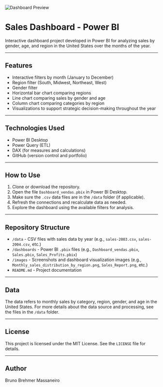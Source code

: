 ![Dashboard Preview](./images/RelatorioVendas.png)

# Sales Dashboard - Power BI

Interactive dashboard project developed in Power BI for analyzing sales by gender, age, and region in the United States over the months of the year.

---

## Features

- Interactive filters by month (January to December)  
- Region filter (South, Midwest, Northeast, West)  
- Gender filter  
- Horizontal bar chart comparing regions  
- Line chart comparing sales by gender and age  
- Column chart comparing categories by region  
- Visualizations to support strategic decision-making throughout the year  

---

## Technologies Used

- Power BI Desktop  
- Power Query (ETL)  
- DAX (for measures and calculations)  
- GitHub (version control and portfolio)  

---

## How to Use

1. Clone or download the repository.  
2. Open the file `Dashboard_vendas.pbix` in Power BI Desktop.  
3. Make sure the `.csv` data files are in the `/data` folder (if applicable).  
4. Refresh the connections and recalculate data as needed.  
5. Explore the dashboard using the available filters for analysis.  

---

## Repository Structure

- `/data` - CSV files with sales data by year (e.g., `sales-2003.csv`, `sales-2004.csv`, etc.)  
- `/dashboards` - Power BI `.pbix` files (e.g., `Dashboard_vendas.pbix`, `Sales.pbix`, `Sales_Profits.pbix`)  
- `/images` - Screenshots and dashboard visualization images (e.g., `Monthly_sales_distribution_by_region.png`, `Sales_Report.png`, etc.)  
- `README.md` - Project documentation  

---

## Data

The data refers to monthly sales by category, region, gender, and age in the United States. For more details about the data source and processing, see the files in the `/data` folder.

---

## License

This project is licensed under the MIT License. See the `LICENSE` file for details.

---

## Author

Bruno Brehmer Massaneiro

